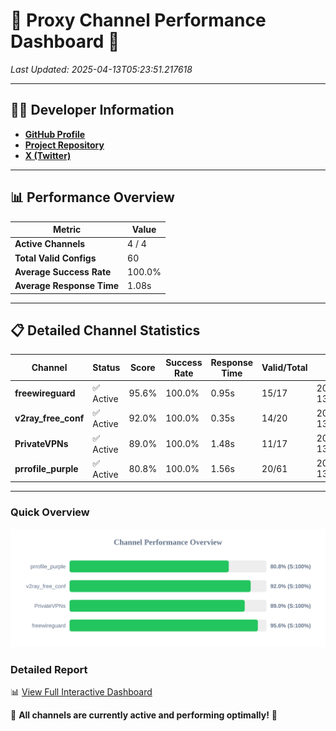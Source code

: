# 🌟 Proxy Channel Performance Dashboard 🌟

_Last Updated: 2025-04-13T05:23:51.217618_

---

## 👩‍💻 Developer Information

- **[GitHub Profile](https://github.com/4n0nymou3)**  
- **[Project Repository](https://github.com/4n0nymou3/multi-proxy-config-fetcher)**  
- **[X (Twitter)](https://x.com/4n0nymou3)**  

---

## 📊 Performance Overview

| Metric                | Value       |
|-----------------------|-------------|
| **Active Channels**   | 4 / 4       |
| **Total Valid Configs** | 60          |
| **Average Success Rate** | 100.0%      |
| **Average Response Time** | 1.08s       |

---

## 📋 Detailed Channel Statistics

| Channel          | Status     | Score  | Success Rate | Response Time | Valid/Total | Last Success               |
|------------------|------------|--------|--------------|---------------|-------------|----------------------------|
| **freewireguard**  | ✅ Active  | 95.6%  | 100.0% | 0.95s         | 15/17       | 2025-04-13T05:23:51.215888 |
| **v2ray_free_conf**  | ✅ Active  | 92.0%  | 100.0% | 0.35s         | 14/20       | 2025-04-13T05:23:48.729820 |
| **PrivateVPNs**  | ✅ Active  | 89.0%  | 100.0% | 1.48s         | 11/17       | 2025-04-13T05:23:50.240013 |
| **prrofile_purple**  | ✅ Active  | 80.8%  | 100.0% | 1.56s         | 20/61       | 2025-04-13T05:23:48.323247 |

---

### Quick Overview
<div align="center">
  <a href="https://raw.githubusercontent.com/nullluser/NullRepo/refs/heads/main/assets/channel_stats_chart.svg">
    <img src="https://raw.githubusercontent.com/nullluser/NullRepo/refs/heads/main/assets/channel_stats_chart.svg" alt="Source Performance Statistics" width="800">
  </a>
</div>

### Detailed Report
📊 [View Full Interactive Dashboard](https://htmlpreview.github.io/?https://github.com/nullluser/NullRepo/blob/main/assets/performance_report.html)

🎉 **All channels are currently active and performing optimally!** 🎉
